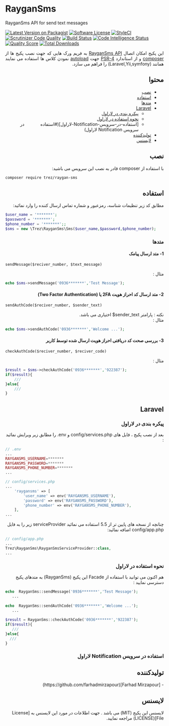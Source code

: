 # RayganSms
RayganSms API for send text messages

[![Latest Version on Packagist](https://img.shields.io/packagist/v/trez/raygan-sms.svg?style=flat-square)](https://packagist.org/packages/trez/raygan-sms)
[![Software License](https://img.shields.io/badge/license-MIT-brightgreen.svg?style=flat-square)](LICENSE)
[![StyleCI](https://github.styleci.io/repos/164846699/shield?branch=master)](https://github.styleci.io/repos/164846699)
[![Scrutinizer Code Quality](https://scrutinizer-ci.com/g/farhadmirzapour/RayganSms/badges/quality-score.png?b=master)](https://scrutinizer-ci.com/g/farhadmirzapour/RayganSms/?branch=master)
[![Build Status](https://scrutinizer-ci.com/g/farhadmirzapour/RayganSms/badges/build.png?b=master)](https://scrutinizer-ci.com/g/farhadmirzapour/RayganSms/build-status/master)
[![Code Intelligence Status](https://scrutinizer-ci.com/g/farhadmirzapour/RayganSms/badges/code-intelligence.svg?b=master)](https://scrutinizer-ci.com/code-intelligence)
[![Quality Score](https://img.shields.io/scrutinizer/g/farhadmirzapour/RayganSms.svg?style=flat-square)](https://scrutinizer-ci.com/g/farhadmirzapour/RayganSms)
[![Total Downloads](https://img.shields.io/packagist/dt/trez/raygan-sms.svg?style=flat-square)](https://packagist.org/packages/trez/raygan-sms)


<div dir="rtl" align="justify">
    این پکیج امکان اتصال <a href="https://raygansms.com/" target="_blank" >RayganSms API</a> به فریم ورک هایی که جهت نصب پکیج ها از <a href="http://farhadnote.ir/articles/2017/10/29/composer.html" target="_blank" >composer</a> و از استاندارد  <a href="http://farhadnote.ir/articles/2017/10/20/psr.html" target=_blank" >PSR-4</a> جهت <a href="http://farhadnote.ir/articles/2017/11/09/composer-autoloading.html#%D8%B1%D9%88%D8%B4-psr-4-based-autoloading" target="_blank">autoload</a>  نمودن کلاس ها استفاده می نمایند همانند (Laravel,Yii,symfony)   را فراهم می سازد.

## محتوا

- [نصب](#نصب)
- [استفاده](#استفاده)
- [متدها](#متدها)
- [Laravel](#Laravel)
    - [پیکره بندی در لاراول](#پیکره-بندی-در-لاراول)
    - [نحوه استفاده در لاراول](#نحوه-استفاده-در-لاراول)
    - [استفاده-در-سرویس-Notification-لاراول](#استفاده در سرویس Notification لاراول)
- [تولیدکننده](#تولیدکننده)
- [لایسنس](#لایسنس)

## نصب  

با استفاده از composer  قادر به نصب این سرویس می باشید:
</div>

```bash
composer require trez/raygan-sms
```

<div dir="rtl">
    
## استفاده

مطابق کد زیر تنظیمات شناسه، رمزعبور و شماره تماس ارسال کننده را وارد نمائید:
</div>

```php
$user_name = '*******';
$password = '*******';
$phone_number = '*******';;
$sms = new \Trez\RayganSms\Sms($user_name,$password,$phone_number);
```
<div dir="rtl">
    
### متدها

</div>

<div dir="rtl">
    
#### 1- متد ارسال پیامک

</div>

`sendMessage($reciver_number, $text_message)`

<div dir="rtl" >
 مثال :
</div>

```php
echo $sms->sendMessage('0936*******','Test Message');
```

<div dir="rtl" >
    
#### 2- متد ارسال کد احراز هویت 2FA یا  (Two Factor Authentication) 

</div>

`sendAuthCode($reciver_number, $sender_text)`

<div dir="rtl" >
نکته : پارامتر sender_text$ اختیاری می باشد.
</div>
<div dir="rtl" >
 مثال :
</div>

```php
echo $sms->sendAuthCode('0936*******','Welcome ...');
```
<div dir="rtl" >
    
#### 3-  بررسی صحت کد دریافتی احراز هویت ارسال شده توسط کاربر
</div>

`checkAuthCode($reciver_number, $reciver_code)`

<div dir="rtl" >
 مثال :
</div>

```php
$result = $sms->checkAuthCode('0936*******','922387');
if($result){
    ///
}else{
    ///
}
```

<div dir="rtl">
    
## Laravel

</div>
<div dir="rtl">
    
### پیکره بندی در لاراول

</div>
<div dir="rtl">
بعد از نصب پکیج ، فایل های config/services.php و env. را مطابق زیر ویرایش نمائید :
</div>

```php
// .env
...
RAYGANSMS_USERNAME=*******
RAYGANSMS_PASSWORD=*******
RAYGANSMS_PHONE_NUMBER=*******
...
```

```php
// config/services.php
...
    'raygansms' => [
        'user_name' => env('RAYGANSMS_USERNAME'),
        'password' => env('RAYGANSMS_PASSWORD'),
        'phone_number' => env('RAYGANSMS_PHONE_NUMBER'),
    ],
...
```
<div dir="rtl">
    چنانچه از نسخه های پایین تر از 5.5 استفاده می نمائید serviceProvider  زیر  را به فایل config/app.php اضافه نمائید:
 </div>  
 
 ```php
// config/app.php
...
Trez\RayganSms\RayganSmsServiceProvider::class,
...
```

<div dir="rtl">
    
### نحوه استفاده در لاراول

</div>

<div dir="rtl">
    هم اکنون می توانید با استفاده از Facade این پکیج (RayganSms) به متدهای پکیج دسترسی نمایید :
</div>

 ```php
echo  RayganSms::sendMessage('0936*******','Test Message');
    ...   
    
echo  RayganSms::sendAuthCode('0936*******','Welcome ...');
    ...
    
$result = RayganSms::checkAuthCode('0936*******','922387');
if($result){
    ///
}else{
   ///
}
```

<div dir="rtl">
    
###  استفاده در سرویس Notification لاراول

</div>
<div dir="rtl">
    
## تولیدکننده

</div>
<div dir="rtl">
- [Farhad Mirzapour](https://github.com/farhadmirzapour)
</div>
<div dir="rtl">
    
## لایسنس

</div>
<div dir="rtl">
لایسنس این پکیج (MIT) می باشد . جهت اطلاعات در مورد این لایسنس به [License File](LICENSE) مراجعه نمایید. 

</div>

